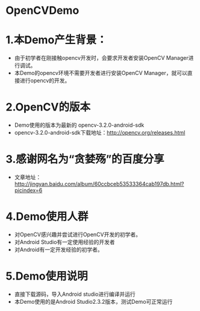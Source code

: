 # OpenCVDemo
# 1.本Demo产生背景：
- 由于初学者在刚接触opencv开发时，会要求开发者安装OpenCV Manager进行调试。
- 本Demo的opencv环境不需要开发者进行安装OpenCV Manager，就可以直接进行opencv的开发。

# 2.OpenCV的版本
- Demo使用的版本为最新的 opencv-3.2.0-android-sdk
- opencv-3.2.0-android-sdk下载地址：http://opencv.org/releases.html

# 3.感谢网名为“贪婪殇”的百度分享
- 文章地址：http://jingyan.baidu.com/album/60ccbceb53533364cab197db.html?picindex=6

# 4.Demo使用人群
- 对OpenCV感兴趣并尝试进行OpenCV开发的初学者。
- 对Android Studio有一定使用经验的开发者
- 对Android有一定开发经验的初学者。

# 5.Demo使用说明
- 直接下载源码，导入Android studio进行编译并运行
- 本Demo使用的是Android Studio2.3.2版本，测试Demo可正常运行
